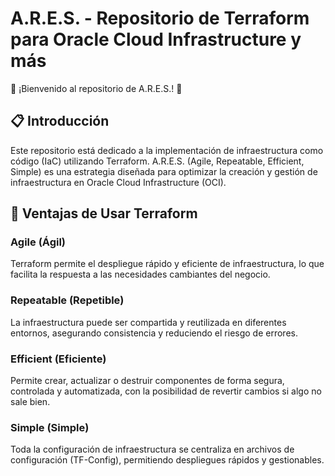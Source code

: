 # A.R.E.S. - Repositorio de Terraform para Oracle Cloud Infrastructure y más

🌟 ¡Bienvenido al repositorio de A.R.E.S.! 🌟

## 📋 Introducción

Este repositorio está dedicado a la implementación de infraestructura como código (IaC) utilizando Terraform. A.R.E.S. (Agile, Repeatable, Efficient, Simple) es una estrategia diseñada para optimizar la creación y gestión de infraestructura en Oracle Cloud Infrastructure (OCI).

## 🚀 Ventajas de Usar Terraform

### Agile (Ágil)
Terraform permite el despliegue rápido y eficiente de infraestructura, lo que facilita la respuesta a las necesidades cambiantes del negocio.

### Repeatable (Repetible)
La infraestructura puede ser compartida y reutilizada en diferentes entornos, asegurando consistencia y reduciendo el riesgo de errores.

### Efficient (Eficiente)
Permite crear, actualizar o destruir componentes de forma segura, controlada y automatizada, con la posibilidad de revertir cambios si algo no sale bien.

### Simple (Simple)
Toda la configuración de infraestructura se centraliza en archivos de configuración (TF-Config), permitiendo despliegues rápidos y gestionables.

